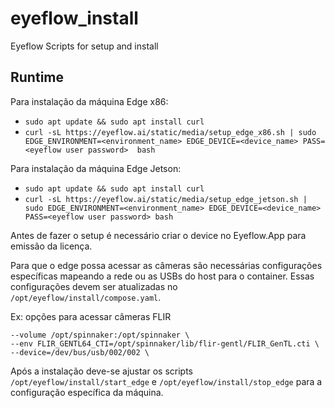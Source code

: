 # eyeflow_install
Eyeflow Scripts for setup and install

## Runtime
Para instalação da máquina Edge x86:
 - ```sudo apt update && sudo apt install curl```
 - ```curl -sL https://eyeflow.ai/static/media/setup_edge_x86.sh | sudo EDGE_ENVIRONMENT=<environment_name> EDGE_DEVICE=<device_name> PASS=<eyeflow user password>  bash```

Para instalação da máquina Edge Jetson:
 - ```sudo apt update && sudo apt install curl```
 - ```curl -sL https://eyeflow.ai/static/media/setup_edge_jetson.sh | sudo EDGE_ENVIRONMENT=<environment_name> EDGE_DEVICE=<device_name> PASS=<eyeflow user password> bash```

Antes de fazer o setup é necessário criar o device no Eyeflow.App para emissão da licença.

Para que o edge possa acessar as câmeras são necessárias configurações específicas mapeando a rede ou as USBs do host para o container.
 Essas configurações devem ser atualizadas no ```/opt/eyeflow/install/compose.yaml```.

Ex: opções para acessar câmeras FLIR
```
--volume /opt/spinnaker:/opt/spinnaker \
--env FLIR_GENTL64_CTI=/opt/spinnaker/lib/flir-gentl/FLIR_GenTL.cti \
--device=/dev/bus/usb/002/002 \
```

Após a instalação deve-se ajustar os scripts ```/opt/eyeflow/install/start_edge``` e ```/opt/eyeflow/install/stop_edge``` para a configuração específica da máquina.
